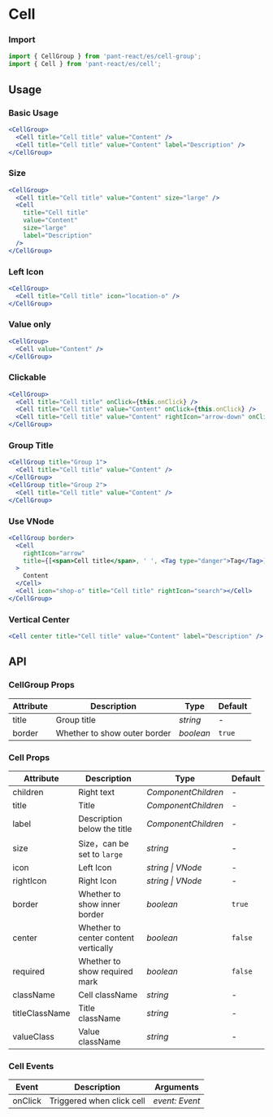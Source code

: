 # Cell

### Import

```js
import { CellGroup } from 'pant-react/es/cell-group';
import { Cell } from 'pant-react/es/cell';
```

## Usage

### Basic Usage

```jsx
<CellGroup>
  <Cell title="Cell title" value="Content" />
  <Cell title="Cell title" value="Content" label="Description" />
</CellGroup>
```

### Size

```jsx
<CellGroup>
  <Cell title="Cell title" value="Content" size="large" />
  <Cell
    title="Cell title"
    value="Content"
    size="large"
    label="Description"
  />
</CellGroup>
```

### Left Icon

```jsx
<CellGroup>
  <Cell title="Cell title" icon="location-o" />
</CellGroup>
```

### Value only

```jsx
<CellGroup>
  <Cell value="Content" />
</CellGroup>
```

### Clickable

```jsx
<CellGroup>
  <Cell title="Cell title" onClick={this.onClick} />
  <Cell title="Cell title" value="Content" onClick={this.onClick} />
  <Cell title="Cell title" value="Content" rightIcon="arrow-down" onClick={this.onClick} />
</CellGroup>
```

### Group Title

```jsx
<CellGroup title="Group 1">
  <Cell title="Cell title" value="Content" />
</CellGroup>
<CellGroup title="Group 2">
  <Cell title="Cell title" value="Content" />
</CellGroup>
```

### Use VNode

```jsx
<CellGroup border>
  <Cell
    rightIcon="arrow"
    title={[<span>Cell title</span>, ' ', <Tag type="danger">Tag</Tag>]}
  >
    Content
  </Cell>
  <Cell icon="shop-o" title="Cell title" rightIcon="search"></Cell>
</CellGroup>
```

### Vertical Center

```jsx
<Cell center title="Cell title" value="Content" label="Description" />
```

## API

### CellGroup Props

| Attribute | Description                  | Type      | Default |
| --------- | ---------------------------- | --------- | ------- |
| title     | Group title                  | _string_  | -       |
| border    | Whether to show outer border | _boolean_ | `true`  |

### Cell Props

| Attribute | Description | Type | Default |
| --- | --- | --- | --- |
| children | Right text | _ComponentChildren_ | - |
| title | Title | _ComponentChildren_ | - |
| label | Description below the title | _ComponentChildren_ | - |
| size | Size，can be set to `large` | _string_ | - |
| icon | Left Icon | _string \| VNode_ | - |
| rightIcon | Right Icon | _string \| VNode_ | - |
| border | Whether to show inner border | _boolean_ | `true` |
| center | Whether to center content vertically | _boolean_ | `false` |
| required | Whether to show required mark | _boolean_ | `false` |
| className | Cell className | _string_ | - |
| titleClassName | Title className | _string_ | - |
| valueClass | Value className | _string_ | - |

### Cell Events

| Event | Description               | Arguments      |
| ----- | ------------------------- | -------------- |
| onClick | Triggered when click cell | _event: Event_ |
